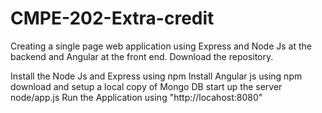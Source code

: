 # CMPE-202-Extra-credit

Creating a single page web application using Express and Node Js at the backend and Angular at the front end.
Download the repository.

Install the Node Js and Express using npm
Install Angular js using npm
download and setup a local copy of Mongo DB
start up the server node/app.js
Run the Application using "http://locahost:8080"
